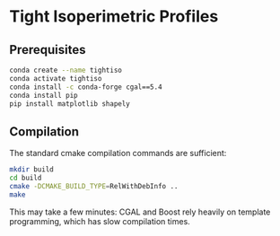 Tight Isoperimetric Profiles
============================

Prerequisites
-------------
```bash
conda create --name tightiso
conda activate tightiso
conda install -c conda-forge cgal==5.4
conda install pip
pip install matplotlib shapely
```

Compilation
-----------

The standard cmake compilation commands are sufficient:
```bash
mkdir build
cd build
cmake -DCMAKE_BUILD_TYPE=RelWithDebInfo ..
make
```
This may take a few minutes: CGAL and Boost rely heavily on template
programming, which has slow compilation times.